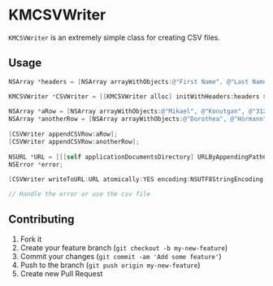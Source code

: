# KMCSVWriter

`KMCSVWriter` is an extremely simple class for creating CSV files.

## Usage

```objective-c
NSArray *headers = [NSArray arrayWithObjects:@"First Name", @"Last Name", @"ID", nil];

KMCSVWriter *CSVWriter = [[KMCSVWriter alloc] initWithHeaders:headers separator:@";"];
    
NSArray *aRow = [NSArray arrayWithObjects:@"Mikael", @"Konutgan", @"312", nil];
NSArray *anotherRow = [NSArray arrayWithObjects:@"Dorothea", @"Hörmann", @"697", nil];
    
[CSVWriter appendCSVRow:aRow];
[CSVWriter appendCSVRow:anotherRow];
    
NSURL *URL = [[[self applicationDocumentsDirectory] URLByAppendingPathComponent:@"test"] URLByAppendingPathExtension:@"csv"];
NSError *error;
    
[CSVWriter writeToURL:URL atomically:YES encoding:NSUTF8StringEncoding error:&error];

// Handle the error or use the csv file
```

## Contributing

1. Fork it
2. Create your feature branch (`git checkout -b my-new-feature`)
3. Commit your changes (`git commit -am 'Add some feature'`)
4. Push to the branch (`git push origin my-new-feature`)
5. Create new Pull Request
